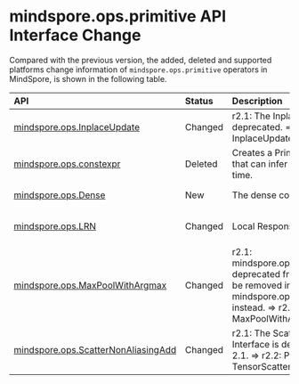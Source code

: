 # mindspore.ops.primitive API Interface Change

Compared with the previous version, the added, deleted and supported platforms change information of `mindspore.ops.primitive` operators in MindSpore, is shown in the following table.

|API|Status|Description|Support Platform|Class
|:----|:----|:----|:----|:----
[mindspore.ops.InplaceUpdate](https://mindspore.cn/docs/en/r2.2/api_python/ops/mindspore.ops.InplaceUpdate.html#mindspore.ops.InplaceUpdate)|Changed|r2.1: The InplaceUpdate interface is deprecated. => r2.2: Please use InplaceUpdateV2 instead.|r2.1:  => r2.2: Ascend/GPU/CPU|Array Operation
[mindspore.ops.constexpr](https://mindspore.cn/docs/en/r2.1/api_python/ops/mindspore.ops.constexpr.html#mindspore.ops.constexpr)|Deleted|Creates a PrimitiveWithInfer operator that can infer the value at compile time.||Decorators
[mindspore.ops.Dense](https://mindspore.cn/docs/en/r2.2/api_python/ops/mindspore.ops.Dense.html#mindspore.ops.Dense)|New|The dense connected fusion operator.|r2.1: r2.2: Ascend/GPU/CPU|Neural Network
[mindspore.ops.LRN](https://mindspore.cn/docs/en/r2.2/api_python/ops/mindspore.ops.LRN.html#mindspore.ops.LRN)|Changed|Local Response Normalization.|r2.1: Ascend/GPU/CPU => r2.2: GPU/CPU|Neural Network
[mindspore.ops.MaxPoolWithArgmax](https://mindspore.cn/docs/en/r2.2/api_python/ops/mindspore.ops.MaxPoolWithArgmax.html#mindspore.ops.MaxPoolWithArgmax)|Changed|r2.1: mindspore.ops.MaxPoolWithArgmax is deprecated from version 2.0 and will be removed in a future version, use mindspore.ops.MaxPoolWithArgmaxV2 instead. => r2.2: Please use MaxPoolWithArgmaxV2 instead.|r2.1:  => r2.2: Ascend/GPU/CPU|Neural Network
[mindspore.ops.ScatterNonAliasingAdd](https://mindspore.cn/docs/en/r2.2/api_python/ops/mindspore.ops.ScatterNonAliasingAdd.html#mindspore.ops.ScatterNonAliasingAdd)|Changed|r2.1: The ScatterNonAliasingAdd Interface is deprecated from version 2.1. => r2.2: Please use TensorScatterAdd instead.|r2.1:  => r2.2: Ascend/GPU/CPU|Parameter Operation Operator
